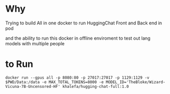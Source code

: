 # Why

Trying to build All in one docker to run HuggingChat Front and Back end in pod

and the ability to run this docker in offline enviroment to test out lang models with multiple people


# to Run
```
docker run --gpus all -p 8080:80 -p 27017:27017 -p 1129:1129 -v $PWD/Data:/data -e MAX_TOTAL_TOKENS=8000 -e MODEL_ID='TheBloke/Wizard-Vicuna-7B-Uncensored-HF' khalefa/hugging-chat-full:1.0
```